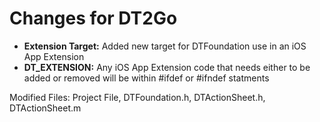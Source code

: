 Changes for DT2Go
==================

- **Extension Target:** Added new target for DTFoundation use in an iOS App Extension
- **DT_EXTENSION:** Any iOS App Extension code that needs either to be added or removed will be within #ifdef or #ifndef statments

Modified Files:
Project File,
DTFoundation.h,
DTActionSheet.h,
DTActionSheet.m